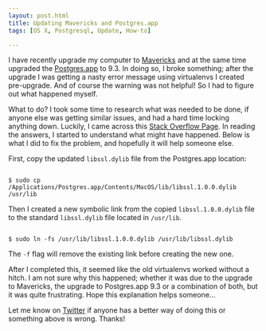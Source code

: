 ```yaml
---
layout: post.html
title: Updating Mavericks and Postgres.app
tags: [OS X, Postgresql, Update, How-to]

---
```


I have recently upgrade my computer to [Mavericks](http://www.apple.com/osx/) and at the same time upgraded the [Postgres.app](http://www.postgresapp.com/) to 9.3. In doing so, I broke something; after the upgrade I was getting a nasty error message using virtualenvs I created pre-upgrade. And of course the warning was not helpful! So I had to figure out what happened myself.

What to do? I took some time to research what was needed to be done, if anyone else was getting similar issues, and had a hard time locking anything down.  Luckily, I came across this [Stack Overflow Page](http://stackoverflow.com/questions/11538249/python-pip-install-psycopg2-install-error). In reading the answers, I started to understand what might have happened. Below is what I did to fix the problem, and hopefully it will help someone else.

First, copy the updated `libssl.dylib` file from the Postgres.app location:

<pre class="language-bash"><code class="language-bash">
$ sudo cp /Applications/Postgres.app/Contents/MacOS/lib/libssl.1.0.0.dylib /usr/lib
</code></pre>

Then I created a new symbolic link from the copied `libssl.1.0.0.dylib` file to the standard `libssl.dylib` file located in `/usr/lib`.

<pre class="language-bash"><code class="language-bash">
$ sudo ln -fs /usr/lib/libssl.1.0.0.dylib /usr/lib/libssl.dylib
</code></pre>

The `-f` flag will remove the existing link before creating the new one.

After I completed this, it seemed like the old virtualenvs worked without a hitch. I am not sure why this happened; whether it was due to the upgrade to Mavericks, the upgrade to Postgres.app 9.3 or a combination of both, but it was quite frustrating. Hope this explanation helps someone...

Let me know on [Twitter](https://twitter.com/joshfinnie) if anyone has a better way of doing this or something above is wrong. Thanks!
